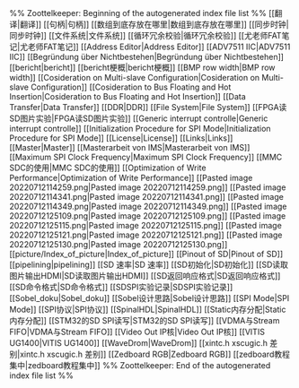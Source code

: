 %% Zoottelkeeper: Beginning of the autogenerated index file list  %%
 [[翻译|翻译]]
 [[句柄|句柄]]
 [[数组到底存放在哪里|数组到底存放在哪里]]
 [[同步时钟|同步时钟]]
 [[文件系统|文件系统]]
 [[循环冗余校验|循环冗余校验]]
 [[尤老师FAT笔记|尤老师FAT笔记]]
 [[Address Editor|Address Editor]]
 [[ADV7511 IIC|ADV7511 IIC]]
 [[Begründung über Nichtbestehen|Begründung über Nichtbestehen]]
 [[bericht|bericht]]
 [[bericht梗概|bericht梗概]]
 [[BMP row width|BMP row width]]
 [[Cosideration on Multi-slave Configuration|Cosideration on Multi-slave Configuration]]
 [[Cosideration to Bus Floating and Hot Insertion|Cosideration to Bus Floating and Hot Insertion]]
 [[Data Transfer|Data Transfer]]
 [[DDR|DDR]]
 [[File System|File System]]
 [[FPGA读SD图片实验|FPGA读SD图片实验]]
 [[Generic interrupt controlle|Generic interrupt controlle]]
 [[Initialization Procedure for SPI Mode|Initialization Procedure for SPI Mode]]
 [[License|License]]
 [[Links|Links]]
 [[Master|Master]]
 [[Masterarbeit von IMS|Masterarbeit von IMS]]
 [[Maximum SPI Clock Frequency|Maximum SPI Clock Frequency]]
 [[MMC SDC的使用|MMC SDC的使用]]
 [[Optimization of Write Performance|Optimization of Write Performance]]
 [[Pasted image 20220712114259.png|Pasted image 20220712114259.png]]
 [[Pasted image 20220712114341.png|Pasted image 20220712114341.png]]
 [[Pasted image 20220712114349.png|Pasted image 20220712114349.png]]
 [[Pasted image 20220712125109.png|Pasted image 20220712125109.png]]
 [[Pasted image 20220712125115.png|Pasted image 20220712125115.png]]
 [[Pasted image 20220712125121.png|Pasted image 20220712125121.png]]
 [[Pasted image 20220712125130.png|Pasted image 20220712125130.png]]
 [[picture/Index_of_picture|Index_of_picture]]
 [[Pinout of SD|Pinout of SD]]
 [[pipelining|pipelining]]
 [[SD 速率|SD 速率]]
 [[SD初始化|SD初始化]]
 [[SD读取图片输出HDMI|SD读取图片输出HDMI]]
 [[SD返回响应格式|SD返回响应格式]]
 [[SD命令格式|SD命令格式]]
 [[SDSPI实验记录|SDSPI实验记录]]
 [[Sobel_doku|Sobel_doku]]
 [[Sobel设计思路|Sobel设计思路]]
 [[SPI Mode|SPI Mode]]
 [[SPI协议|SPI协议]]
 [[SpinalHDL|SpinalHDL]]
 [[Static内存分配|Static内存分配]]
 [[STM32的SD SPI读写|STM32的SD SPI读写]]
 [[VDMA与Stream FIFO|VDMA与Stream FIFO]]
 [[Video Out IP核|Video Out IP核]]
 [[VITIS UG1400|VITIS UG1400]]
 [[WaveDrom|WaveDrom]]
 [[xintc.h xscugic.h 差别|xintc.h xscugic.h 差别]]
 [[Zedboard RGB|Zedboard RGB]]
 [[zedboard教程集中|zedboard教程集中]]
%% Zoottelkeeper: End of the autogenerated index file list  %%
